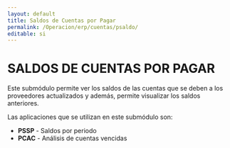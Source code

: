 ```yaml
---
layout: default
title: Saldos de Cuentas por Pagar
permalink: /Operacion/erp/cuentas/psaldo/
editable: si
---
```


# SALDOS DE CUENTAS POR PAGAR  

Este submódulo permite ver los saldos de las cuentas que se deben a los proveedores actualizados y además, permite visualizar los saldos anteriores.  

Las aplicaciones que se utilizan en este submódulo son:  

* **PSSP**  - Saldos por periodo  
* **PCAC**  - Análisis de cuentas vencidas

